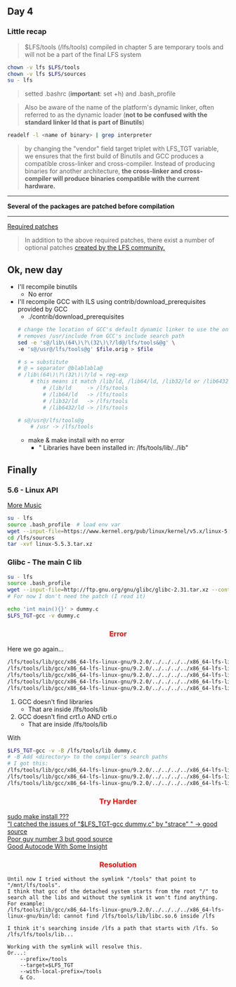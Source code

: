 ## Day 4

### Little recap
> $LFS/tools (/lfs/tools) compiled in chapter 5 are temporary tools and will not be a part of the final LFS system
```bash
chown -v lfs $LFS/tools
chown -v lfs $LFS/sources
su - lfs
```
> setted .bashrc (**important**: set +h) and .bash_profile

> Also be aware of the name of the platform's dynamic linker, often referred to as the dynamic loader (**not to be confused with the standard linker ld that is part of Binutils**)
```bash
readelf -l <name of binary> | grep interpreter 
```
> by changing the "vendor" field target triplet with LFS_TGT variable, we ensures that the first build of Binutils and GCC produces a compatible cross-linker and cross-compiler. Instead of producing binaries for another architecture, **the cross-linker and cross-compiler will produce binaries compatible with the current hardware.**
---
**Several of the packages are patched before compilation**

---
[Required patches](http://www.linuxfromscratch.org/lfs/view/stable/chapter03/patches.html)
> In addition to the above required patches, there exist a number of optional patches [created by the LFS community.](http://www.linuxfromscratch.org/patches/downloads/)

## Ok, new day

- I'll recompile binutils
    - No error
- I'll recompile GCC with ILS using contrib/download_prerequisites provided by GCC
    - ./contrib/download_prerequisites
    ```bash
    # change the location of GCC's default dynamic linker to use the one installed in /lfs/tools
    # removes /usr/include from GCC's include search path
    sed -e 's@/lib\(64\)\?\(32\)\?/ld@/lfs/tools&@g' \
    -e 's@/usr@/lfs/tools@g' $file.orig > $file

    # s = substitute
    # @ = separator @blablabla@
    # /lib\(64\)\?\(32\)\?/ld = reg-exp
        # this means it match /lib/ld, /lib64/ld, /lib32/ld or /lib6432/ld
            # /lib/ld     -> /lfs/tools
            # /lib64/ld   -> /lfs/tools
            # /lib32/ld   -> /lfs/tools
            # /lib6432/ld -> /lfs/tools
    
    # s@/usr@/lfs/tools@g
        # /usr -> /lfs/tools
    ```
    - make & make install with no error
        - " Libraries have been installed in: /lfs/tools/lib/../lib"

## Finally

### 5.6 - Linux API

[More Music](https://www.youtube.com/watch?v=KFstP0C9sVk)

```bash
su - lfs
source .bash_profile  # load env var
wget --input-file=https://www.kernel.org/pub/linux/kernel/v5.x/linux-5.5.3.tar.xz --continue --directory-prefix=$LFS/sources
cd /lfs/sources
tar -xvf linux-5.5.3.tar.xz
```

### Glibc - The main C lib

```bash
su - lfs
source .bash_profile
wget --input-file=http://ftp.gnu.org/gnu/glibc/glibc-2.31.tar.xz --continue --directory-prefix=$LFS/sources
# For now I don't need the patch (I read it)
```
```bash
echo 'int main(){}' > dummy.c
$LFS_TGT-gcc -v dummy.c
```
<h3 style="text-align:center; color: red;">Error</h3>
Here we go again...

```bash
/lfs/tools/lib/gcc/x86_64-lfs-linux-gnu/9.2.0/../../../../x86_64-lfs-linux-gnu/bin/ld: cannot find crt1.o: No such file or directory
/lfs/tools/lib/gcc/x86_64-lfs-linux-gnu/9.2.0/../../../../x86_64-lfs-linux-gnu/bin/ld: cannot find crti.o: No such file or directory
/lfs/tools/lib/gcc/x86_64-lfs-linux-gnu/9.2.0/../../../../x86_64-lfs-linux-gnu/bin/ld: cannot find /lfs/tools/lib/libc.so.6             inside  /lfs
/lfs/tools/lib/gcc/x86_64-lfs-linux-gnu/9.2.0/../../../../x86_64-lfs-linux-gnu/bin/ld: cannot find /lfs/tools/lib/libc_nonshared.a      inside  /lfs
/lfs/tools/lib/gcc/x86_64-lfs-linux-gnu/9.2.0/../../../../x86_64-lfs-linux-gnu/bin/ld: cannot find /lfs/tools/lib/ld-linux-x86-64.so.2  inside  /lfs
```
1. GCC doesn't find libraries
    - That are inside /lfs/tools/lib
2. GCC doesn't find crt1.o AND crti.o
    - That are inside /lfs/tools/lib

With
```bash
$LFS_TGT-gcc -v -B /lfs/tools/lib dummy.c
# -B Add <directory> to the compiler's search paths
# I got this:
/lfs/tools/lib/gcc/x86_64-lfs-linux-gnu/9.2.0/../../../../x86_64-lfs-linux-gnu/bin/ld: cannot find /lfs/tools/lib/libc.so.6 inside /lfs
/lfs/tools/lib/gcc/x86_64-lfs-linux-gnu/9.2.0/../../../../x86_64-lfs-linux-gnu/bin/ld: cannot find /lfs/tools/lib/libc_nonshared.a inside /lfs
/lfs/tools/lib/gcc/x86_64-lfs-linux-gnu/9.2.0/../../../../x86_64-lfs-linux-gnu/bin/ld: cannot find /lfs/tools/lib/ld-linux-x86-64.so.2 inside /lfs
```

<h3 style="text-align:center; color: red;">Try Harder</h3>

[sudo make install ???](https://stackoverflow.com/questions/7934642/cross-compile-cannot-find-crt1-o) <br>
["I catched the issues of "$LFS_TGT-gcc dummy.c" by "strace" " -> good source](https://www.linuxquestions.org/questions/linux-from-scratch-13/where-are-crt1-o-crti-o-4175536793/) <br>
[Poor guy number 3 but good source](https://unix.stackexchange.com/questions/350944/can-not-hardcode-library-search-path-of-binutils) <br>
[Good Autocode With Some Insight](https://www.linuxquestions.org/questions/linux-from-scratch-13/lfs-systemd-raspberry-pi-with-gcc-10-1-0-and-glibc-2-31-a-4175678614/)

<h3 style="text-align:center; color: red;">Resolution</h3>

```
Until now I tried without the symlink "/tools" that point to "/mnt/lfs/tools".
I think that gcc of the detached system starts from the root "/" to search all the libs and without the symlink it won't find anything.
For example:
/lfs/tools/lib/gcc/x86_64-lfs-linux-gnu/9.2.0/../../../../x86_64-lfs-linux-gnu/bin/ld: cannot find /lfs/tools/lib/libc.so.6 inside /lfs

I think it's searching inside /lfs a path that starts with /lfs. So /lfs/lfs/tools/lib...

Working with the symlink will resolve this.
Or...:
    --prefix=/tools
    --target=$LFS_TGT 
    --with-local-prefix=/tools
    & Co.
```